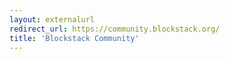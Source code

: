 ```yaml
---
layout: externalurl
redirect_url: https://community.blockstack.org/
title: 'Blockstack Community'
---
```


